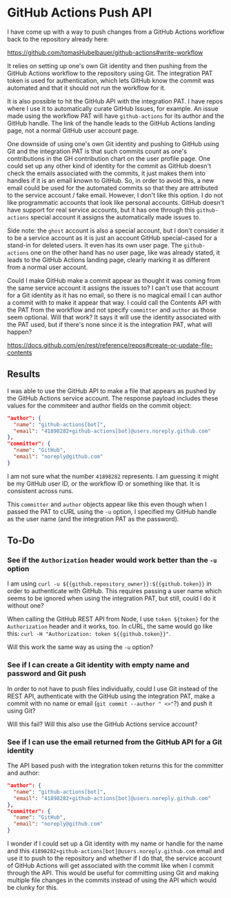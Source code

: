 # GitHub Actions Push API

I have come up with a way to push changes from a GitHub Actions workflow back to
the repository already here:

https://github.com/tomasHubelbauer/github-actions#write-workflow

It relies on setting up one's own Git identity and then pushing from the GitHub
Actions workflow to the repository using Git. The integration PAT token is used
for authentication, which lets GitHub know the commit was automated and that it
should not run the workflow for it.

It is also possible to hit the GitHub API with the integration PAT. I have repos
where I use it to automatically curate GitHub Issues, for example. An issue made
using the workflow PAT will have `github-actions` for its author and the GitHub
handle. The link of the handle leads to the GitHub Actions landing page, not a
normal GitHub user account page.

One downside of using one's own Git identity and pushing to GitHub using Git and
the integration PAT is that such commits count as one's contributions in the GH
contribution chart on the user profile page. One could set up any other kind of
identity for the commit as GitHub doesn't check the emails associated with the
commits, it just makes them into handles if it is an email known to GitHub. So,
in order to avoid this, a new email could be used for the automated commits so
that they are attributed to the service account / fake email. However, I don't
like this option. I do not like programmatic accounts that look like personal
accounts. GitHub doesn't have support for real service accounts, but it has one
through this `github-actions` special account it assigns the automatically made
issues to.

Side note: the `ghost` account is also a special account, but I don't consider
it to be a service account as it is just an account GitHub special-cased for a
stand-in for deleted users. It even has its own user page. The `github-actions`
one on the other hand has no user page, like was already stated, it leads to the
GitHub Actions landing page, clearly marking it as different from a normal user
account.

Could I make GitHub make a commit appear as thought it was coming from the same
service account it assigns the issues to? I can't use that account for a Git
identity as it has no email, so there is no magical email I can author a commit
with to make it appear that way. I could call the Contents API with the PAT from
the workflow and not specify `committer` and `author` as those seem optional.
Will that work? It says it will use the identity associated with the PAT used,
but if there's none since it is the integration PAT, what will happen?

https://docs.github.com/en/rest/reference/repos#create-or-update-file-contents

## Results

I was able to use the GitHub API to make a file that appears as pushed by the
GitHub Actions service account. The response payload includes these values for
the commiteer and author fields on the commit object:

```json
"author": {
  "name": "github-actions[bot]",
  "email": "41898282+github-actions[bot]@users.noreply.github.com"
},
"committer": {
  "name": "GitHub",
  "email": "noreply@github.com"
}
```

I am not sure what the number `41898282` represents. I am guessing it might be
my GitHub user ID, or the workflow ID or something like that. It is consistent
across runs.

This `committer` and `author` objects appear like this even though when I passed
the PAT to cURL using the `-u` option, I specified my GitHub handle as the user
name (and the integration PAT as the password).

## To-Do

### See if the `Authorization` header would work better than the `-u` option

I am using `curl -u ${{github.repository_owner}}:${{github.token}}` in order to
authenticate with GitHub. This requires passing a user name which seems to be
ignored when using the integration PAT, but still, could I do it without one?

When calling the GitHub REST API from Node, I use `token ${token}` for the
`Authorization` header and it works, too. In cURL, the same would go like this:
`curl -H "Authorization: token ${{github.token}}"`.

Will this work the same way as using the `-u` option?

### See if I can create a Git identity with empty name and password and Git push

In order to not have to push files individually, could I use Git instead of the
REST API, authenticate with the GitHub using the integration PAT, make a commit
with no name or email (`git commit --author " <>"`?) and push it using Git?

Will this fail? Will this also use the GitHub Actions service account?

### See if I can use the email returned from the GitHub API for a Git identity

The API based push with the integration token returns this for the committer and
author:

```json
"author": {
  "name": "github-actions[bot]",
  "email": "41898282+github-actions[bot]@users.noreply.github.com"
},
"committer": {
  "name": "GitHub",
  "email": "noreply@github.com"
}
```

I wonder if I could set up a Git identity with my name or handle for the name
and this `41898282+github-actions[bot]@users.noreply.github.com` email and use
it to push to the repository and whether if I do that, the service account of
GitHub Actions will get associated with the commit like when I commit through
the API. This would be useful for committing using Git and making multiple file
changes in the commits instead of using the API which would be clunky for this.
